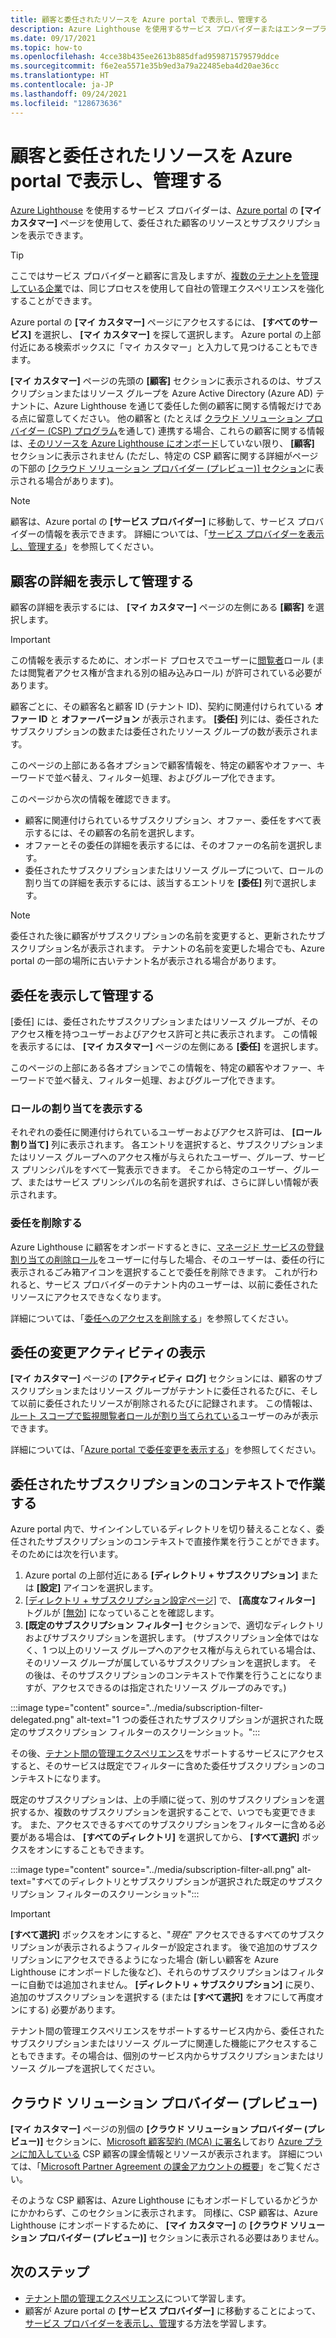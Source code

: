 ```yaml
---
title: 顧客と委任されたリソースを Azure portal で表示し、管理する
description: Azure Lighthouse を使用するサービス プロバイダーまたはエンタープライズとして、Azure portal の [マイ カスタマー] にアクセスすることで、自社に委任されたリソースとサブスクリプションをすべて表示できます。
ms.date: 09/17/2021
ms.topic: how-to
ms.openlocfilehash: 4cce38b435ee2613b885dfad959871579579ddce
ms.sourcegitcommit: f6e2ea5571e35b9ed3a79a22485eba4d20ae36cc
ms.translationtype: HT
ms.contentlocale: ja-JP
ms.lasthandoff: 09/24/2021
ms.locfileid: "128673636"
---
```

# <a name="view-and-manage-customers-and-delegated-resources-in-the-azure-portal"></a>顧客と委任されたリソースを Azure portal で表示し、管理する

[Azure Lighthouse](../overview.md) を使用するサービス プロバイダーは、[Azure portal](https://portal.azure.com) の **[マイ カスタマー]** ページを使用して、委任された顧客のリソースとサブスクリプションを表示できます。

> [!TIP]
> ここではサービス プロバイダーと顧客に言及しますが、[複数のテナントを管理している企業](../concepts/enterprise.md)では、同じプロセスを使用して自社の管理エクスペリエンスを強化することができます。

Azure portal の **[マイ カスタマー]** ページにアクセスするには、 **[すべてのサービス]** を選択し、 **[マイ カスタマー]** を探して選択します。 Azure portal の上部付近にある検索ボックスに「マイ カスタマー」と入力して見つけることもできます。

**[マイ カスタマー]** ページの先頭の **[顧客]** セクションに表示されるのは、サブスクリプションまたはリソース グループを Azure Active Directory (Azure AD) テナントに、Azure Lighthouse を通じて委任した側の顧客に関する情報だけである点に留意してください。 他の顧客と (たとえば [クラウド ソリューション プロバイダー (CSP) プログラム](/partner-center/csp-overview)を通して) 連携する場合、これらの顧客に関する情報は、[そのリソースを Azure Lighthouse にオンボード](onboard-customer.md)していない限り、 **[顧客]** セクションに表示されません (ただし、特定の CSP 顧客に関する詳細がページの下部の [[クラウド ソリューション プロバイダー (プレビュー)] セクション](#cloud-solution-provider-preview)に表示される場合があります)。

> [!NOTE]
> 顧客は、Azure portal の **[サービス プロバイダー]** に移動して、サービス プロバイダーの情報を表示できます。 詳細については、「[サービス プロバイダーを表示し、管理する](view-manage-service-providers.md)」を参照してください。

## <a name="view-and-manage-customer-details"></a>顧客の詳細を表示して管理する

顧客の詳細を表示するには、 **[マイ カスタマー]** ページの左側にある **[顧客]** を選択します。

> [!IMPORTANT]
> この情報を表示するために、オンボード プロセスでユーザーに[閲覧者](../../role-based-access-control/built-in-roles.md#reader)ロール (または閲覧者アクセス権が含まれる別の組み込みロール) が許可されている必要があります。

顧客ごとに、その顧客名と顧客 ID (テナント ID)、契約に関連付けられている **オファー ID** と **オファーバージョン** が表示されます。 **[委任]** 列には、委任されたサブスクリプションの数または委任されたリソース グループの数が表示されます。

このページの上部にある各オプションで顧客情報を、特定の顧客やオファー、キーワードで並べ替え、フィルター処理、およびグループ化できます。

このページから次の情報を確認できます。

- 顧客に関連付けられているサブスクリプション、オファー、委任をすべて表示するには、その顧客の名前を選択します。
- オファーとその委任の詳細を表示するには、そのオファーの名前を選択します。
- 委任されたサブスクリプションまたはリソース グループについて、ロールの割り当ての詳細を表示するには、該当するエントリを **[委任]** 列で選択します。

> [!NOTE]
> 委任された後に顧客がサブスクリプションの名前を変更すると、更新されたサブスクリプション名が表示されます。 テナントの名前を変更した場合でも、Azure portal の一部の場所に古いテナント名が表示される場合があります。

## <a name="view-and-manage-delegations"></a>委任を表示して管理する

[委任] には、委任されたサブスクリプションまたはリソース グループが、そのアクセス権を持つユーザーおよびアクセス許可と共に表示されます。 この情報を表示するには、 **[マイ カスタマー]** ページの左側にある **[委任]** を選択します。

このページの上部にある各オプションでこの情報を、特定の顧客やオファー、キーワードで並べ替え、フィルター処理、およびグループ化できます。

### <a name="view-role-assignments"></a>ロールの割り当てを表示する

それぞれの委任に関連付けられているユーザーおよびアクセス許可は、 **[ロール割り当て]** 列に表示されます。 各エントリを選択すると、サブスクリプションまたはリソース グループへのアクセス権が与えられたユーザー、グループ、サービス プリンシパルをすべて一覧表示できます。 そこから特定のユーザー、グループ、またはサービス プリンシパルの名前を選択すれば、さらに詳しい情報が表示されます。

### <a name="remove-delegations"></a>委任を削除する

Azure Lighthouse に顧客をオンボードするときに、[マネージド サービスの登録割り当ての削除ロール](../../role-based-access-control/built-in-roles.md#managed-services-registration-assignment-delete-role)をユーザーに付与した場合、そのユーザーは、委任の行に表示されるごみ箱アイコンを選択することで委任を削除できます。 これが行われると、サービス プロバイダーのテナント内のユーザーは、以前に委任されたリソースにアクセスできなくなります。

詳細については、「[委任へのアクセスを削除する](remove-delegation.md)」を参照してください。

## <a name="view-delegation-change-activity"></a>委任の変更アクティビティの表示

**[マイ カスタマー]** ページの **[アクティビティ ログ]** セクションには、顧客のサブスクリプションまたはリソース グループがテナントに委任されるたびに、そして以前に委任されたリソースが削除されるたびに記録されます。 この情報は、[ルート スコープで監視閲覧者ロールが割り当てられている](monitor-delegation-changes.md)ユーザーのみが表示できます。

詳細については、「[Azure portal で委任変更を表示する](monitor-delegation-changes.md#view-delegation-changes-in-the-azure-portal)」を参照してください。

## <a name="work-in-the-context-of-a-delegated-subscription"></a>委任されたサブスクリプションのコンテキストで作業する

Azure portal 内で、サインインしているディレクトリを切り替えることなく、委任されたサブスクリプションのコンテキストで直接作業を行うことができます。 そのためには次を行います。

1. Azure portal の上部付近にある **[ディレクトリ + サブスクリプション]** または **[設定]** アイコンを選択します。
1. [[ディレクトリ + サブスクリプション設定ページ]](../../azure-portal/set-preferences.md#directories--subscriptions) で、 **[高度なフィルター]** トグルが [[無効]](../../azure-portal/set-preferences.md#subscription-filters) になっていることを確認します。
1. **[既定のサブスクリプション フィルター]** セクションで、適切なディレクトリおよびサブスクリプションを選択します。 (サブスクリプション全体ではなく、1 つ以上のリソース グループへのアクセス権が与えられている場合は、そのリソース グループが属しているサブスクリプションを選択します。 その後は、そのサブスクリプションのコンテキストで作業を行うことになりますが、アクセスできるのは指定されたリソース グループのみです。)

:::image type="content" source="../media/subscription-filter-delegated.png" alt-text="1 つの委任されたサブスクリプションが選択された既定のサブスクリプション フィルターのスクリーンショット。":::

その後、[テナント間の管理エクスペリエンス](../concepts/cross-tenant-management-experience.md)をサポートするサービスにアクセスすると、そのサービスは既定でフィルターに含めた委任サブスクリプションのコンテキストになります。

既定のサブスクリプションは、上の手順に従って、別のサブスクリプションを選択するか、複数のサブスクリプションを選択することで、いつでも変更できます。 また、アクセスできるすべてのサブスクリプションをフィルターに含める必要がある場合は、 **[すべてのディレクトリ]** を選択してから、 **[すべて選択]** ボックスをオンにすることもできます。

:::image type="content" source="../media/subscription-filter-all.png" alt-text="すべてのディレクトリとサブスクリプションが選択された既定のサブスクリプション フィルターのスクリーンショット":::

> [!IMPORTANT]
> **[すべて選択]** ボックスをオンにすると、"*現在*" アクセスできるすべてのサブスクリプションが表示されるようフィルターが設定されます。 後で追加のサブスクリプションにアクセスできるようになった場合 (新しい顧客を Azure Lighthouse にオンボードした後など)、それらのサブスクリプションはフィルターに自動では追加されません。 **[ディレクトリ + サブスクリプション]** に戻り、追加のサブスクリプションを選択する (または **[すべて選択]** をオフにして再度オンにする) 必要があります。

テナント間の管理エクスペリエンスをサポートするサービス内から、委任されたサブスクリプションまたはリソース グループに関連した機能にアクセスすることもできます。その場合は、個別のサービス内からサブスクリプションまたはリソース グループを選択してください。

## <a name="cloud-solution-provider-preview"></a>クラウド ソリューション プロバイダー (プレビュー)

**[マイ カスタマー]** ページの別個の **[クラウド ソリューション プロバイダー (プレビュー)]** セクションに、[Microsoft 顧客契約 (MCA) に署名](/partner-center/confirm-customer-agreement)しており [Azure プランに加入している](/partner-center/azure-plan-get-started) CSP 顧客の課金情報とリソースが表示されます。 詳細については、「[Microsoft Partner Agreement の課金アカウントの概要](../../cost-management-billing/understand/mpa-overview.md)」をご覧ください。

そのような CSP 顧客は、Azure Lighthouse にもオンボードしているかどうかにかかわらず、このセクションに表示されます。 同様に、CSP 顧客は、Azure Lighthouse にオンボードするために、 **[マイ カスタマー]** の **[クラウド ソリューション プロバイダー (プレビュー)]** セクションに表示される必要はありません。

## <a name="next-steps"></a>次のステップ

- [テナント間の管理エクスペリエンス](../concepts/cross-tenant-management-experience.md)について学習します。
- 顧客が Azure portal の **[サービス プロバイダー]** に移動することによって、[サービス プロバイダーを表示し、管理](view-manage-service-providers.md)する方法を学習します。
